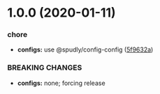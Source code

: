 # 1.0.0 (2020-01-11)


### chore

* **configs:** use @spudly/config-config ([5f9632a](https://github.com/spudly/get-number-precision/commit/5f9632ae0cb348c29db378e943a4495ed1168437))


### BREAKING CHANGES

* **configs:** none; forcing release

